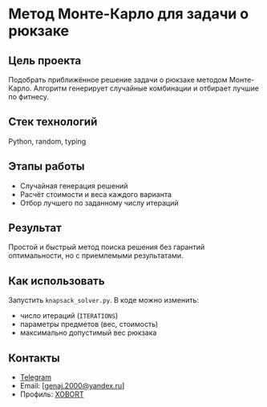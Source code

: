 # Метод Монте-Карло для задачи о рюкзаке

## Цель проекта
Подобрать приближённое решение задачи о рюкзаке методом Монте-Карло. Алгоритм генерирует случайные комбинации и отбирает лучшие по фитнесу.

## Стек технологий
Python, random, typing

## Этапы работы
- Случайная генерация решений
- Расчёт стоимости и веса каждого варианта
- Отбор лучшего по заданному числу итераций

## Результат
Простой и быстрый метод поиска решения без гарантий оптимальности, но с приемлемыми результатами.

## Как использовать

Запустить `knapsack_solver.py`. В коде можно изменить:

* число итераций (`ITERATIONS`)
* параметры предметов (вес, стоимость)
* максимально допустимый вес рюкзака

## Контакты

- [Telegram](https://t.me/Xobortz)
- Email: [genaj.2000@yandex.ru]  
- Профиль: [XOBORT](https://github.com/XOBORT)
